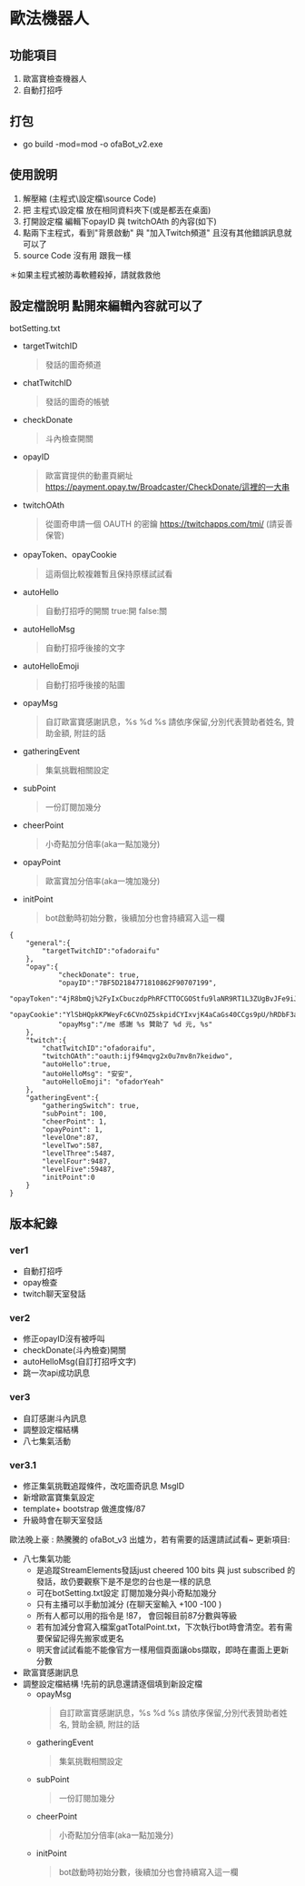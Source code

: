 # 歐法機器人

## 功能項目
1. 歐富寶檢查機器人
2. 自動打招呼

## 打包
- go build -mod=mod -o ofaBot_v2.exe

## 使用說明
1. 解壓縮 (主程式\設定檔\source Code)
2. 把 主程式\設定檔 放在相同資料夾下(或是都丟在桌面)
3. 打開設定檔 編輯下opayID 與 twitchOAth 的內容(如下)
4. 點兩下主程式，看到"背景啟動" 與 "加入Twitch頻道"  且沒有其他錯誤訊息就可以了
5.  source Code 沒有用 跟我一樣

＊如果主程式被防毒軟體殺掉，請就救救他

## 設定檔說明 點開來編輯內容就可以了
botSetting.txt
- targetTwitchID
    > 發話的圖奇頻道
- chatTwitchID
    > 發話的圖奇的帳號
- checkDonate
    > 斗內檢查開關
- opayID 
    > 歐富寶提供的動畫頁網址 https://payment.opay.tw/Broadcaster/CheckDonate/這裡的一大串
- twitchOAth
    > 從圖奇申請一個 OAUTH 的密鑰 https://twitchapps.com/tmi/ (請妥善保管)
- opayToken、opayCookie
    > 這兩個比較複雜暫且保持原樣試試看
- autoHello
    > 自動打招呼的開關 true:開 false:關
- autoHelloMsg
    > 自動打招呼後接的文字
- autoHelloEmoji
    > 自動打招呼後接的貼圖
- opayMsg
    > 自訂歐富寶感謝訊息，%s %d %s 請依序保留,分別代表贊助者姓名, 贊助金額, 附註的話
- gatheringEvent 
    > 集氣挑戰相關設定
- subPoint
    > 一份訂閱加幾分
- cheerPoint
    > 小奇點加分倍率(aka一點加幾分)
- opayPoint
    > 歐富寶加分倍率(aka一塊加幾分)
- initPoint
    > bot啟動時初始分數，後續加分也會持續寫入這一欄
```
{
    "general":{
        "targetTwitchID":"ofadoraifu"
    },
    "opay":{
            "checkDonate": true,
            "opayID":"7BF5D2184771810862F90707199",
            "opayToken":"4jR8bmQj%2FyIxCbuczdpPhRFCTTOCGOStfu9laNR9RT1L3ZUgBvJFe9iJtkB%2FIIhCPpNxDwSSaOAqoxxvNOXm7RgGG1200uwIoZPib%2BNiE5%2FQwtaFkYC2wLLIFmMrCqbpMYQFjr6BMLYPJMDdm%2BIvrLBKu",
            "opayCookie":"YlSbHQpkKPWeyFc6CVnOZ5skpidCYIxvjK4aCaGs40CCgs9pU/hRDbF3aWzf5QHT/k+p1BFd634KTum6IDkvYsIBsyubKneBuQKHkmo4mu9Vl0LxDYO/8SEFYGo/kHenXUXYbXmsvn9yrE6u5y39uZz",
            "opayMsg":"/me 感謝 %s 贊助了 %d 元, %s"
    },
    "twitch":{
        "chatTwitchID":"ofadoraifu",
        "twitchOAth":"oauth:ijf94mqvg2x0u7mv8n7keidwo",
        "autoHello":true,
        "autoHelloMsg": "安安",
        "autoHelloEmoji": "ofadorYeah"
    },
    "gatheringEvent":{
        "gatheringSwitch": true,
        "subPoint": 100,
        "cheerPoint": 1,
        "opayPoint": 1,
        "levelOne":87,
        "levelTwo":587,
        "levelThree":5487,
        "levelFour":9487,
        "levelFive":59487,
        "initPoint":0
    }
}
```

## 版本紀錄
### ver1
- 自動打招呼
- opay檢查
- twitch聊天室發話
### ver2
- 修正opayID沒有被呼叫
- checkDonate(斗內檢查)開關
- autoHelloMsg(自訂打招呼文字)
- 跳一次api成功訊息
### ver3
- 自訂感謝斗內訊息
- 調整設定檔結構
- 八七集氣活動
### ver3.1
- 修正集氣挑戰追蹤條件，改吃圖奇訊息 MsgID
- 新增歐富寶集氣設定
- template+ bootstrap 做進度條/87
- 升級時會在聊天室發話



歐法晚上豪 :
熱騰騰的 ofaBot_v3 出爐ㄌ，若有需要的話還請試試看~
更新項目:
- 八七集氣功能
    - 是追蹤StreamElements發話just cheered 100 bits 與 just subscribed 的發話，故仍要觀察下是不是您的台也是一樣的訊息
    - 可在botSetting.txt設定 訂閱加幾分與小奇點加幾分
    - 只有主播可以手動加減分 (在聊天室輸入 +100 -100 )
    - 所有人都可以用的指令是 !87， 會回報目前87分數與等級
    - 若有加減分會寫入檔案gatTotalPoint.txt，下次執行bot時會清空。若有需要保留記得先搬家或更名
    - 明天會試試看能不能像官方一樣用個頁面讓obs擷取，即時在畫面上更新分數 
- 歐富寶感謝訊息
- 調整設定檔結構 !先前的訊息還請逐個填到新設定檔
    - opayMsg
        > 自訂歐富寶感謝訊息，%s %d %s 請依序保留,分別代表贊助者姓名, 贊助金額, 附註的話
    - gatheringEvent 
        > 集氣挑戰相關設定
    - subPoint
        > 一份訂閱加幾分
    - cheerPoint
        > 小奇點加分倍率(aka一點加幾分)
    - initPoint
        > bot啟動時初始分數，後續加分也會持續寫入這一欄
```